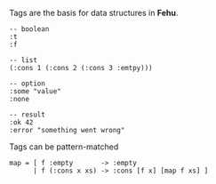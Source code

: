Tags are the basis for data structures in __Fehu__.
```
-- boolean
:t 
:f

-- list
(:cons 1 (:cons 2 (:cons 3 :emtpy)))

-- option
:some "value"
:none

-- result
:ok 42
:error "something went wrong"
```

Tags can be pattern-matched
```
map = [ f :empty       -> :empty
      | f (:cons x xs) -> :cons [f x] [map f xs] ]
```
